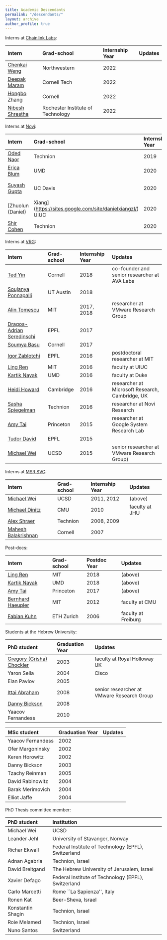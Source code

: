 ```yaml
---
title: Academic Descendants
permalink: "/descendants/"
layout: archive
author_profile: true
---
```


Interns at [Chainlink Labs](http://chainlinklabs.com):

| Intern |  Grad-school | Internship Year | Updates |
| :--- | :--- | :-- | :--- |
[Chenkai Weng](https://www.linkedin.com/in/chenkai-weng/) | Northwestern | 2022 | |
[Deepak Maram](https://www.linkedin.com/in/deepakmaram/) | Cornell Tech | 2022 | |
[Hongbo Zhang](https://www.linkedin.com/in/hongbozhang/) | Cornell | 2022 | |
[Nibesh Shrestha](https://www.linkedin.com/in/nibesh-shrestha-73485380/) | Rochester Institute of Technology | 2022 | |

Interns at [Novi](http://novi.com):

| Intern |  Grad-school | Internship Year | Updates |
| :--- | :--- | :-- | :--- |
[Oded Naor](https://www.linkedin.com/in/oded-naor/?originalSubdomain=il) | Technion | 2019 | |
[Erica Blum](http://www.cs.umd.edu/~erblum/) | UMD | 2020 | |
[Suyash Gupta](https://gupta-suyash.github.io/) | UC Davis | 2020 | postdoc at UC Berkeley |
[Zhuolun (Daniel) | Xiang](https://sites.google.com/site/danielxiangzl/) UIUC | 2020 | postdoc at CMU |
[Shir Cohen](https://www.linkedin.com/in/shir-cohen/?originalSubdomain=il) | Technion | 2020 | |

Interns at [VRG](http://research.vmware.com):

| Intern |  Grad-school | Internship Year | Updates |
| :--- | :--- | :-- | :--- |
[Ted Yin](https://www.cs.cornell.edu/~tedyin/) | Cornell | 2018  | co-founder and senior researcher at AVA Labs | 
[Soujanya Ponnapalli](https://www.linkedin.com/in/soujanya-ponnapalli-553275107/) | UT Austin | 2018 | |
[Alin Tomescu](http://people.csail.mit.edu/alinush/) | MIT | 2017, 2018 | researcher at VMware Research Group |
[Dragos-Adrian Seredinschi](https://people.epfl.ch/dragos-adrian.seredinschi) | EPFL | 2017 | |
[Soumya Basu](http://www.soumyabasu.com/) | Cornell | 2017 | |
[Igor Zablotchi](https://www.linkedin.com/in/zablo) | EPFL | 2016  | postdoctoral researcher at MIT |
[Ling Ren](http://people.csail.mit.edu/renling/) | MIT | 2016 | faculty at UIUC |
[Kartik Nayak](https://www.cs.umd.edu/~kartik/) | UMD | 2016 |  faculty at Duke  | 
[Heidi Howard](http://hh360.user.srcf.net/blog/) | Cambridge | 2016 |  researcher at Microsoft Research, Cambridge, UK |
[Sasha Spiegelman](https://alexanderspiegelman.github.io/) | Technion | 2016 | researcher at Novi Research |
[Amy Tai](http://www.cs.princeton.edu/~amytai/) | Princeton | 2015 | researcher at Google System Research Lab |
[Tudor David](https://people.epfl.ch/tudor.david) | EPFL | 2015 | |
[Michael Wei](http://cseweb.ucsd.edu/~m3wei/) | UCSD | 2015 | senior researcher at VMware Research Group) |

Interns at [MSR SVC](http://msrsvc.org/):

| Intern |  Grad-school | Internship Year | Updates |
| :--- | :--- | :-- | :--- |
[Michael Wei](http://cseweb.ucsd.edu/~m3wei/) | UCSD | 2011, 2012 | (above)  |
[Michael Dinitz](http://www.cs.jhu.edu/~mdinitz/) | CMU | 2010 | faculty at JHU |
[Alex Shraer](http://www.cs.technion.ac.il/~shralex/) | Technion | 2008, 2009 | |
[Mahesh Balakrishnan](http://www.cs.yale.edu/homes/mahesh/) | Cornell | 2007 | |

Post-docs:

| Intern |  Grad-school | Postdoc Year | Updates |
| :--- | :--- | :-- | :--- |
[Ling Ren](https://sites.google.com/view/renling) | MIT | 2018 | (above) |
[Kartik Nayak](https://users.cs.duke.edu/~kartik/) | UMD | 2018 | (above) |
[Amy Tai](https://amytai.github.io/) | Princeton | 2017 | (above) |
[Bernhard Haeupler](http://www.cs.cmu.edu/~haeupler/) | MIT | 2012 |  faculty at CMU |
[Fabian Kuhn](http://ac.informatik.uni-freiburg.de/kuhn/) | ETH Zurich | 2006 | faculty at Freiburg |

Students at the Hebrew University:

| PhD student |  Graduation Year | Updates |
| :--- | :-- | :--- |
[Gregory (Grisha) Chockler](https://pure.royalholloway.ac.uk/portal/en/persons/gregory-chockler%28bc850403-f033-4dbe-978f-094e06b3068a%29.html) | 2003 | faculty at Royal Holloway UK |
Yaron Sella | 2004 |  Cisco |
Elan Pavlov |  2005 | |
[Ittai Abraham](https://research.vmware.com/researchers/8) | 2008 | senior researcher at VMware Research Group |
[Danny Bickson](https://dato.com/company/team/index.html) | 2008 | |
Yaacov Fernandess |  2010 | |

| MSc student |  Graduation Year | Updates |
| :--- | :-- | :--- |
Yaacov Fernandess | 2002 | |
Ofer Margoninsky | 2002 | |
Keren Horowitz | 2002 | |
Danny Bickson | 2003 | |
Tzachy Reinman | 2005 | |
David Rabinowitz | 2004 | |
Barak Merimovich | 2004 | |
Elliot Jaffe | 2004 | |

PhD Thesis committee member:

| PhD student |  Institution | 
| :-- | :--- |
Michael Wei | UCSD  |
Leander Jehl |  University of Stavanger, Norway |
Richar Ekwall | Federal Institute of Technology (EPFL), Switzerland |
Adnan Agabria | Technion, Israel |
David Breitgand | The Hebrew University of Jerusalem, Israel |
Xavier Defago | Federal Institute of Technology (EPFL), Switzerland |
Carlo Marcetti | Rome ``La Sapienza'', Italy |
Ronen Kat | Beer-Sheva, Israel |
Konstantin Shagin | Technion, Israel |
Roie Melamed | Technion, Israel |
Nuno Santos | Switzerland |
